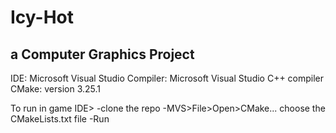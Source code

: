 # Icy-Hot
## a Computer Graphics Project 

IDE: Microsoft Visual Studio
Compiler: Microsoft Visual Studio C++ compiler
CMake: version 3.25.1

To run in game IDE>
-clone the repo
-MVS>File>Open>CMake... choose the CMakeLists.txt file
-Run

